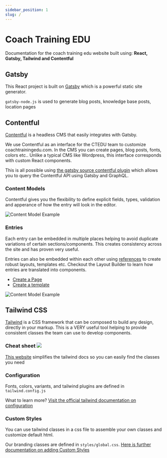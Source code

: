 ```yaml
---
sidebar_position: 1
slug: /
---
```


# Coach Training EDU

Documentation for the coach training edu website built using: **React, Gatsby, Tailwind and Contentful**

## Gatsby

This React project is built on [Gatsby](https://www.gatsbyjs.com/) which is a powerful static site generator.

`gatsby-node.js` is used to generate blog posts, knowledge base posts, location pages

<!-- #### Basic Commands:
Start development server
```
gatsby develop
```
Generate build
```
gatsby build
```
Clean 
```
gatsby clean
``` -->

## Contentful
[Contentful](https://www.contentful.com/) is a headless CMS that easily integrates with Gatsby.

We use Contentful as an interface for the CTEDU team to customize coachtrainingedu.com. In the CMS you can create pages, blog posts, fonts, colors etc..
Unlike a typical CMS like Wordpress, this interface corresponds with custom React components.

This is all possible using [the gatsby source contentful plugin](https://www.gatsbyjs.com/plugins/gatsby-source-contentful/) which allows you to query the Contentful API using Gatsby and GraphQL.

### Content Models
Contentful gives you the flexibility to define explicit fields, types, validation and apperance of how the entry will look in the editor. 
<!-- Here is an example of a the page content model.  -->

![Content Model Example](/img/content-model-example.png)

### Entries
Each entry can be embedded in multiple places helping to avoid duplicate variations of certain sections/components. This creates consistency across the site and has proven very useful.

Entries can also be embedded within each other using [references](https://www.contentful.com/help/references/) to create robust layouts, templates etc. Checkout the Layout Builder to learn how entries are translated into components.

- [Create a Page](/Layout%20Builder/Pages#create-a-page/)
- [Create a template](/)

<!-- - Create a page -->

![Content Model Example](/img/content-model-example-6.png)


## Tailwind CSS
[Tailwind](https://tailwindcss.com/) is a CSS framework that can be composed to build any design, directly in your markup. This is a VERY useful tool helping to provide consistent classes the team can use to develop components.

### Cheat sheet ![](/img/tailwindcomponents-favicon.ico)

[This website](https://tailwindcomponents.com/cheatsheet/) simplifies the tailwind docs so you can easily find the classes you need

### Configuration

Fonts, colors, variants, and tailwind plugins are defined in `tailwind.config.js`

Wnat to learn more? [Visit the official tailwind documentation on configuration](https://tailwindcss.com/docs/configuration#creating-your-configuration-file)

### Custom Styles

You can use tailwind classes in a css file to assemble your own classes and customize default html.

Our branding classes are defined in `styles/global.css`. [Here is further documentation on adding Custom Styles](https://tailwindcss.com/docs/adding-custom-styles#using-css-and-layer)